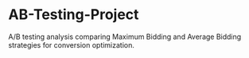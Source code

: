 # AB-Testing-Project
A/B testing analysis comparing Maximum Bidding and Average Bidding strategies for conversion optimization.
